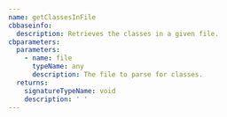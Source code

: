 ```yaml
---
name: getClassesInFile
cbbaseinfo:
  description: Retrieves the classes in a given file.
cbparameters:
  parameters:
    - name: file
      typeName: any
      description: The file to parse for classes.
  returns:
    signatureTypeName: void
    description: ' '
---
```

<CBBaseInfo/> 
 <CBParameters/>